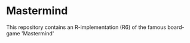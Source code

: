 # Mastermind
This repository contains an R-implementation (R6) of the famous board-game 'Mastermind'
